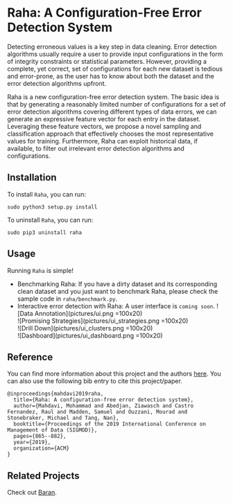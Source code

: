 # Raha: A Configuration-Free Error Detection System
Detecting erroneous values is a key step in data cleaning.
Error detection algorithms usually require a user to provide input configurations in the form of integrity constraints or statistical parameters. However, providing a complete, yet correct, set of configurations for each new dataset is tedious and error-prone, as the user has to know about both the dataset and the error detection algorithms upfront.

Raha is a new configuration-free error detection system. The basic idea is that by generating a reasonably limited number of configurations for a set of error detection algorithms covering different types of data errors, we can generate an expressive feature vector for each entry in the dataset. Leveraging these feature vectors, we propose a novel sampling and classification approach that effectively chooses the most representative values for training. Furthermore, Raha can exploit  historical data, if available, to filter out irrelevant error detection algorithms and configurations.


## Installation
To install `Raha`, you can run:
```console
sudo python3 setup.py install
```
To uninstall `Raha`, you can run:
```console
sudo pip3 uninstall raha
```

## Usage
Running `Raha` is simple!
   - Benchmarking Raha: If you have a dirty dataset and its corresponding clean dataset and you just want to benchmark Raha, please check the sample code in `raha/benchmark.py`.
   - Interactive error detection with Raha: A user interface is `coming soon`.
   ![Data Annotation](pictures/ui.png =100x20)   
   ![Promising Strategies](pictures/ui_strategies.png =100x20)   
   ![Drill Down](pictures/ui_clusters.png =100x20)   
   ![Dashboard](pictures/ui_dashboard.png =100x20) 

## Reference
You can find more information about this project and the authors [here](https://www.bigdama.tu-berlin.de/menue/team/mohammad_mahdavi/).
You can also use the following bib entry to cite this project/paper.
```
@inproceedings{mahdavi2019raha,
  title={Raha: A configuration-free error detection system},
  author={Mahdavi, Mohammad and Abedjan, Ziawasch and Castro Fernandez, Raul and Madden, Samuel and Ouzzani, Mourad and Stonebraker, Michael and Tang, Nan},
  booktitle={Proceedings of the 2019 International Conference on Management of Data (SIGMOD)},
  pages={865--882},
  year={2019},
  organization={ACM}
}
```

## Related Projects
Check out [Baran](https://github.com/bigdama/baran).